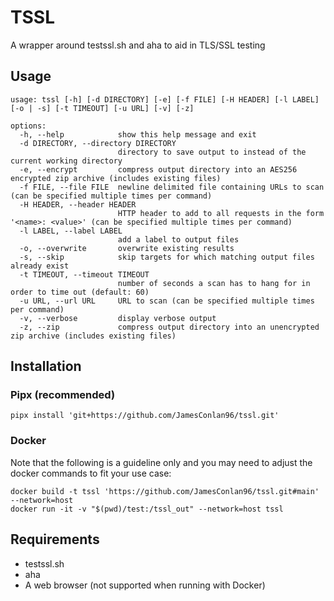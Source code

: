 # TSSL

A wrapper around testssl.sh and aha to aid in TLS/SSL testing

## Usage

~~~
usage: tssl [-h] [-d DIRECTORY] [-e] [-f FILE] [-H HEADER] [-l LABEL] [-o | -s] [-t TIMEOUT] [-u URL] [-v] [-z]

options:
  -h, --help            show this help message and exit
  -d DIRECTORY, --directory DIRECTORY
                        directory to save output to instead of the current working directory
  -e, --encrypt         compress output directory into an AES256 encrypted zip archive (includes existing files)
  -f FILE, --file FILE  newline delimited file containing URLs to scan (can be specified multiple times per command)
  -H HEADER, --header HEADER
                        HTTP header to add to all requests in the form '<name>: <value>' (can be specified multiple times per command)
  -l LABEL, --label LABEL
                        add a label to output files
  -o, --overwrite       overwrite existing results
  -s, --skip            skip targets for which matching output files already exist
  -t TIMEOUT, --timeout TIMEOUT
                        number of seconds a scan has to hang for in order to time out (default: 60)
  -u URL, --url URL     URL to scan (can be specified multiple times per command)
  -v, --verbose         display verbose output
  -z, --zip             compress output directory into an unencrypted zip archive (includes existing files)
~~~

## Installation

### Pipx (recommended)

~~~
pipx install 'git+https://github.com/JamesConlan96/tssl.git'
~~~

### Docker

Note that the following is a guideline only and you may need to adjust the docker commands to fit your use case:

~~~
docker build -t tssl 'https://github.com/JamesConlan96/tssl.git#main' --network=host
docker run -it -v "$(pwd)/test:/tssl_out" --network=host tssl
~~~

## Requirements

- testssl.sh
- aha
- A web browser (not supported when running with Docker)
